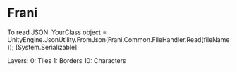 # Frani

To read JSON:
    YourClass object = UnityEngine.JsonUtility.FromJson<YourClass>(Frani.Common.FileHandler.Read(fileName));
    [System.Serializable]

Layers:
    0: Tiles
    1: Borders
    10: Characters